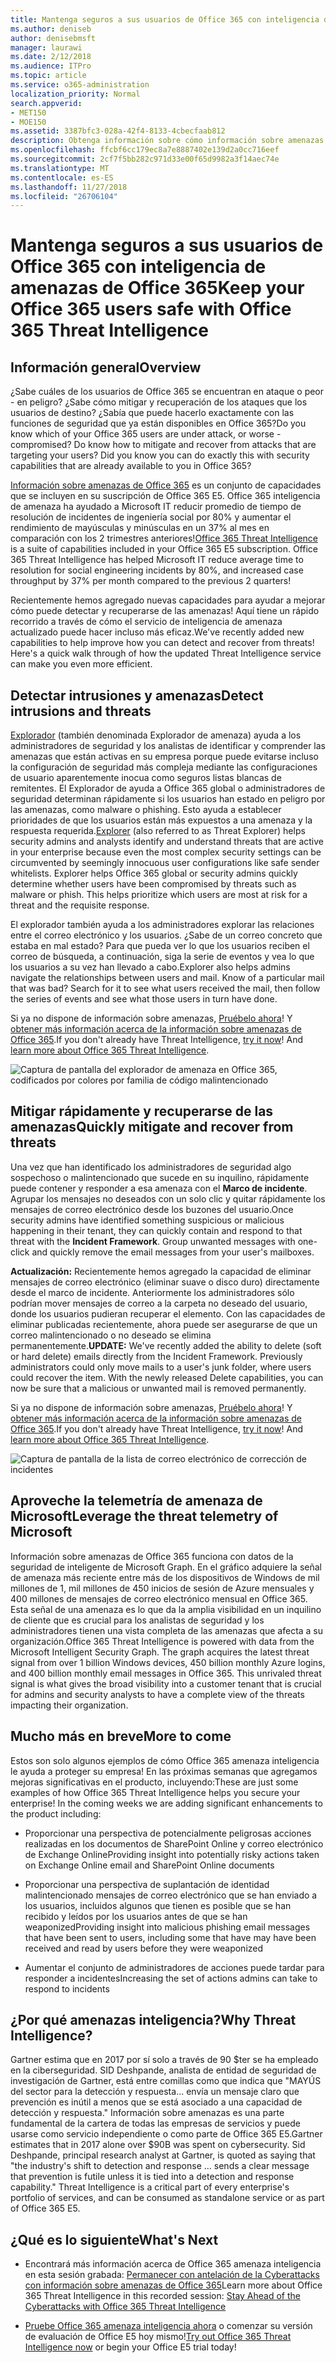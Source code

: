 ```yaml
---
title: Mantenga seguros a sus usuarios de Office 365 con inteligencia de amenazas de Office 365
ms.author: deniseb
author: denisebmsft
manager: laurawi
ms.date: 2/12/2018
ms.audience: ITPro
ms.topic: article
ms.service: o365-administration
localization_priority: Normal
search.appverid:
- MET150
- MOE150
ms.assetid: 3387bfc3-028a-42f4-8133-4cbecfaab812
description: Obtenga información sobre cómo información sobre amenazas de Office 365 puede ayudar a su organización a detectar intrusiones y las amenazas y rápidamente mitigar y recuperarse de las amenazas.
ms.openlocfilehash: ffcbf6cc179ec8a7e8887402e139d2a0cc716eef
ms.sourcegitcommit: 2cf7f5bb282c971d33e00f65d9982a3f14aec74e
ms.translationtype: MT
ms.contentlocale: es-ES
ms.lasthandoff: 11/27/2018
ms.locfileid: "26706104"
---
```

# <a name="keep-your-office-365-users-safe-with-office-365-threat-intelligence"></a><span data-ttu-id="d8a6d-103">Mantenga seguros a sus usuarios de Office 365 con inteligencia de amenazas de Office 365</span><span class="sxs-lookup"><span data-stu-id="d8a6d-103">Keep your Office 365 users safe with Office 365 Threat Intelligence</span></span>

## <a name="overview"></a><span data-ttu-id="d8a6d-104">Información general</span><span class="sxs-lookup"><span data-stu-id="d8a6d-104">Overview</span></span>

<span data-ttu-id="d8a6d-p101">¿Sabe cuáles de los usuarios de Office 365 se encuentran en ataque o peor - en peligro? ¿Sabe cómo mitigar y recuperación de los ataques que los usuarios de destino? ¿Sabía que puede hacerlo exactamente con las funciones de seguridad que ya están disponibles en Office 365?</span><span class="sxs-lookup"><span data-stu-id="d8a6d-p101">Do you know which of your Office 365 users are under attack, or worse - compromised? Do know how to mitigate and recover from attacks that are targeting your users? Did you know you can do exactly this with security capabilities that are already available to you in Office 365?</span></span> 
  
<span data-ttu-id="d8a6d-p102">[Información sobre amenazas de Office 365](office-365-ti.md) es un conjunto de capacidades que se incluyen en su suscripción de Office 365 E5. Office 365 inteligencia de amenaza ha ayudado a Microsoft IT reducir promedio de tiempo de resolución de incidentes de ingeniería social por 80% y aumentar el rendimiento de mayúsculas y minúsculas en un 37% al mes en comparación con los 2 trimestres anteriores!</span><span class="sxs-lookup"><span data-stu-id="d8a6d-p102">[Office 365 Threat Intelligence](office-365-ti.md) is a suite of capabilities included in your Office 365 E5 subscription. Office 365 Threat Intelligence has helped Microsoft IT reduce average time to resolution for social engineering incidents by 80%, and increased case throughput by 37% per month compared to the previous 2 quarters!</span></span> 
  
<span data-ttu-id="d8a6d-p103">Recientemente hemos agregado nuevas capacidades para ayudar a mejorar cómo puede detectar y recuperarse de las amenazas! Aquí tiene un rápido recorrido a través de cómo el servicio de inteligencia de amenaza actualizado puede hacer incluso más eficaz.</span><span class="sxs-lookup"><span data-stu-id="d8a6d-p103">We've recently added new capabilities to help improve how you can detect and recover from threats! Here's a quick walk through of how the updated Threat Intelligence service can make you even more efficient.</span></span>
  
## <a name="detect-intrusions-and-threats"></a><span data-ttu-id="d8a6d-112">Detectar intrusiones y amenazas</span><span class="sxs-lookup"><span data-stu-id="d8a6d-112">Detect intrusions and threats</span></span>

<span data-ttu-id="d8a6d-p104">[Explorador](use-explorer-in-security-and-compliance.md) (también denominada Explorador de amenaza) ayuda a los administradores de seguridad y los analistas de identificar y comprender las amenazas que están activas en su empresa porque puede evitarse incluso la configuración de seguridad más compleja mediante las configuraciones de usuario aparentemente inocua como seguros listas blancas de remitentes. El Explorador de ayuda a Office 365 global o administradores de seguridad determinan rápidamente si los usuarios han estado en peligro por las amenazas, como malware o phishing. Esto ayuda a establecer prioridades de que los usuarios están más expuestos a una amenaza y la respuesta requerida.</span><span class="sxs-lookup"><span data-stu-id="d8a6d-p104">[Explorer](use-explorer-in-security-and-compliance.md) (also referred to as Threat Explorer) helps security admins and analysts identify and understand threats that are active in your enterprise because even the most complex security settings can be circumvented by seemingly innocuous user configurations like safe sender whitelists. Explorer helps Office 365 global or security admins quickly determine whether users have been compromised by threats such as malware or phish. This helps prioritize which users are most at risk for a threat and the requisite response.</span></span> 
  
<span data-ttu-id="d8a6d-p105">El explorador también ayuda a los administradores explorar las relaciones entre el correo electrónico y los usuarios. ¿Sabe de un correo concreto que estaba en mal estado? Para que pueda ver lo que los usuarios reciben el correo de búsqueda, a continuación, siga la serie de eventos y vea lo que los usuarios a su vez han llevado a cabo.</span><span class="sxs-lookup"><span data-stu-id="d8a6d-p105">Explorer also helps admins navigate the relationships between users and mail. Know of a particular mail that was bad? Search for it to see what users received the mail, then follow the series of events and see what those users in turn have done.</span></span>

<span data-ttu-id="d8a6d-p106">Si ya no dispone de información sobre amenazas, [Pruébelo ahora](https://aka.ms/tryo365threatintel3)! Y [obtener más información acerca de la información sobre amenazas de Office 365](https://aka.ms/readmoreabouto365threatintel).</span><span class="sxs-lookup"><span data-stu-id="d8a6d-p106">If you don't already have Threat Intelligence, [try it now](https://aka.ms/tryo365threatintel3)! And [learn more about Office 365 Threat Intelligence](https://aka.ms/readmoreabouto365threatintel).</span></span>
  
![Captura de pantalla del explorador de amenaza en Office 365, codificados por colores por familia de código malintencionado](media/591338dd-252a-437d-b5f2-87aa42e74b0c.png)
  
## <a name="quickly-mitigate-and-recover-from-threats"></a><span data-ttu-id="d8a6d-122">Mitigar rápidamente y recuperarse de las amenazas</span><span class="sxs-lookup"><span data-stu-id="d8a6d-122">Quickly mitigate and recover from threats</span></span>

<span data-ttu-id="d8a6d-p107">Una vez que han identificado los administradores de seguridad algo sospechoso o malintencionado que sucede en su inquilino, rápidamente puede contener y responder a esa amenaza con el **Marco de incidente**. Agrupar los mensajes no deseados con un solo clic y quitar rápidamente los mensajes de correo electrónico desde los buzones del usuario.</span><span class="sxs-lookup"><span data-stu-id="d8a6d-p107">Once security admins have identified something suspicious or malicious happening in their tenant, they can quickly contain and respond to that threat with the **Incident Framework**. Group unwanted messages with one-click and quickly remove the email messages from your user's mailboxes.</span></span> 
  
 <span data-ttu-id="d8a6d-p108">**Actualización:** Recientemente hemos agregado la capacidad de eliminar mensajes de correo electrónico (eliminar suave o disco duro) directamente desde el marco de incidente. Anteriormente los administradores sólo podrían mover mensajes de correo a la carpeta no deseado del usuario, donde los usuarios pudieran recuperar el elemento. Con las capacidades de eliminar publicadas recientemente, ahora puede ser asegurarse de que un correo malintencionado o no deseado se elimina permanentemente.</span><span class="sxs-lookup"><span data-stu-id="d8a6d-p108">**UPDATE:** We've recently added the ability to delete (soft or hard delete) emails directly from the Incident Framework. Previously administrators could only move mails to a user's junk folder, where users could recover the item. With the newly released Delete capabilities, you can now be sure that a malicious or unwanted mail is removed permanently.</span></span> 
  
<span data-ttu-id="d8a6d-p109">Si ya no dispone de información sobre amenazas, [Pruébelo ahora](https://aka.ms/tryo365threatintel3)! Y [obtener más información acerca de la información sobre amenazas de Office 365](https://aka.ms/readmoreabouto365threatintel).</span><span class="sxs-lookup"><span data-stu-id="d8a6d-p109">If you don't already have Threat Intelligence, [try it now](https://aka.ms/tryo365threatintel3)! And [learn more about Office 365 Threat Intelligence](https://aka.ms/readmoreabouto365threatintel).</span></span>
  
![Captura de pantalla de la lista de correo electrónico de corrección de incidentes](media/9d8452d3-d8d2-4b26-81f9-76396e08dd17.png)
  
## <a name="leverage-the-threat-telemetry-of-microsoft"></a><span data-ttu-id="d8a6d-131">Aproveche la telemetría de amenaza de Microsoft</span><span class="sxs-lookup"><span data-stu-id="d8a6d-131">Leverage the threat telemetry of Microsoft</span></span>

<span data-ttu-id="d8a6d-p110">Información sobre amenazas de Office 365 funciona con datos de la seguridad de inteligente de Microsoft Graph. En el gráfico adquiere la señal de amenaza más reciente entre más de los dispositivos de Windows de mil millones de 1, mil millones de 450 inicios de sesión de Azure mensuales y 400 millones de mensajes de correo electrónico mensual en Office 365. Esta señal de una amenaza es lo que da la amplia visibilidad en un inquilino de cliente que es crucial para los analistas de seguridad y los administradores tienen una vista completa de las amenazas que afecta a su organización.</span><span class="sxs-lookup"><span data-stu-id="d8a6d-p110">Office 365 Threat Intelligence is powered with data from the Microsoft Intelligent Security Graph. The graph acquires the latest threat signal from over 1 billion Windows devices, 450 billion monthly Azure logins, and 400 billion monthly email messages in Office 365. This unrivaled threat signal is what gives the broad visibility into a customer tenant that is crucial for admins and security analysts to have a complete view of the threats impacting their organization.</span></span> 
  
## <a name="more-to-come"></a><span data-ttu-id="d8a6d-135">Mucho más en breve</span><span class="sxs-lookup"><span data-stu-id="d8a6d-135">More to come</span></span>

<span data-ttu-id="d8a6d-p111">Estos son solo algunos ejemplos de cómo Office 365 amenaza inteligencia le ayuda a proteger su empresa! En las próximas semanas que agregamos mejoras significativas en el producto, incluyendo:</span><span class="sxs-lookup"><span data-stu-id="d8a6d-p111">These are just some examples of how Office 365 Threat Intelligence helps you secure your enterprise! In the coming weeks we are adding significant enhancements to the product including:</span></span>
  
- <span data-ttu-id="d8a6d-138">Proporcionar una perspectiva de potencialmente peligrosas acciones realizadas en los documentos de SharePoint Online y correo electrónico de Exchange Online</span><span class="sxs-lookup"><span data-stu-id="d8a6d-138">Providing insight into potentially risky actions taken on Exchange Online email and SharePoint Online documents</span></span>
    
- <span data-ttu-id="d8a6d-139">Proporcionar una perspectiva de suplantación de identidad malintencionado mensajes de correo electrónico que se han enviado a los usuarios, incluidos algunos que tienen es posible que se han recibido y leídos por los usuarios antes de que se han weaponized</span><span class="sxs-lookup"><span data-stu-id="d8a6d-139">Providing insight into malicious phishing email messages that have been sent to users, including some that have may have been received and read by users before they were weaponized</span></span>
    
- <span data-ttu-id="d8a6d-140">Aumentar el conjunto de administradores de acciones puede tardar para responder a incidentes</span><span class="sxs-lookup"><span data-stu-id="d8a6d-140">Increasing the set of actions admins can take to respond to incidents</span></span>
    
## <a name="why-threat-intelligence"></a><span data-ttu-id="d8a6d-141">¿Por qué amenazas inteligencia?</span><span class="sxs-lookup"><span data-stu-id="d8a6d-141">Why Threat Intelligence?</span></span>

<span data-ttu-id="d8a6d-p112">Gartner estima que en 2017 por sí solo a través de 90 $ter se ha empleado en la ciberseguridad. SID Deshpande, analista de entidad de seguridad de investigación de Gartner, está entre comillas como que indica que "MAYÚS del sector para la detección y respuesta... envía un mensaje claro que prevención es inútil a menos que se está asociado a una capacidad de detección y respuesta." Información sobre amenazas es una parte fundamental de la cartera de todas las empresas de servicios y puede usarse como servicio independiente o como parte de Office 365 E5.</span><span class="sxs-lookup"><span data-stu-id="d8a6d-p112">Gartner estimates that in 2017 alone over $90B was spent on cybersecurity. Sid Deshpande, principal research analyst at Gartner, is quoted as saying that "the industry's shift to detection and response … sends a clear message that prevention is futile unless it is tied into a detection and response capability." Threat Intelligence is a critical part of every enterprise's portfolio of services, and can be consumed as standalone service or as part of Office 365 E5.</span></span>
  
## <a name="whats-next"></a><span data-ttu-id="d8a6d-146">¿Qué es lo siguiente</span><span class="sxs-lookup"><span data-stu-id="d8a6d-146">What's Next</span></span>

- <span data-ttu-id="d8a6d-147">Encontrará más información acerca de Office 365 amenaza inteligencia en esta sesión grabada: [Permanecer con antelación de la Cyberattacks con información sobre amenazas de Office 365](https://myignite.microsoft.com/videos/53723)</span><span class="sxs-lookup"><span data-stu-id="d8a6d-147">Learn more about Office 365 Threat Intelligence in this recorded session: [Stay Ahead of the Cyberattacks with Office 365 Threat Intelligence](https://myignite.microsoft.com/videos/53723)</span></span>
    
- <span data-ttu-id="d8a6d-148">[Pruebe Office 365 amenaza inteligencia ahora](https://aka.ms/tryo365threatintel3) o comenzar su versión de evaluación de Office E5 hoy mismo!</span><span class="sxs-lookup"><span data-stu-id="d8a6d-148">[Try out Office 365 Threat Intelligence now](https://aka.ms/tryo365threatintel3) or begin your Office E5 trial today!</span></span> 
    

